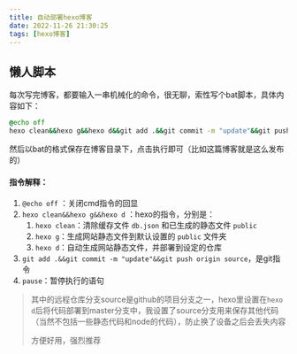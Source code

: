 ```yaml
---
title: 自动部署hexo博客
date: 2022-11-26 21:30:25
tags: [hexo博客]
---
```


## 懒人脚本

每次写完博客，都要输入一串机械化的命令，很无聊，索性写个bat脚本，具体内容如下：

```cmd
@echo off
hexo clean&&hexo g&&hexo d&&git add .&&git commit -m "update"&&git push origin source&&pause
```

然后以bat的格式保存在博客目录下，点击执行即可（比如这篇博客就是这么发布的）

#### 指令解释：

1. `@echo off` ：关闭cmd指令的回显
2. `hexo clean&&hexo g&&hexo d` ：hexo的指令，分别是：
   1. `hexo clean`：清除缓存文件 `db.json` 和已生成的静态文件 `public`
   2. `hexo g`：生成网站静态文件到默认设置的 `public` 文件夹
   3. `hexo d`：自动生成网站静态文件，并部署到设定的仓库
3. `git add .&&git commit -m "update"&&git push origin source`，是git指令
4. `pause`：暂停执行的语句



> 其中的远程仓库分支source是github的项目分支之一，hexo里设置在`hexo d`后将代码部署到master分支中，我设置了source分支用来保存其他代码（当然不包括一些静态代码和node的代码），防止换了设备之后会丢失内容
>
> 方便好用，强烈推荐